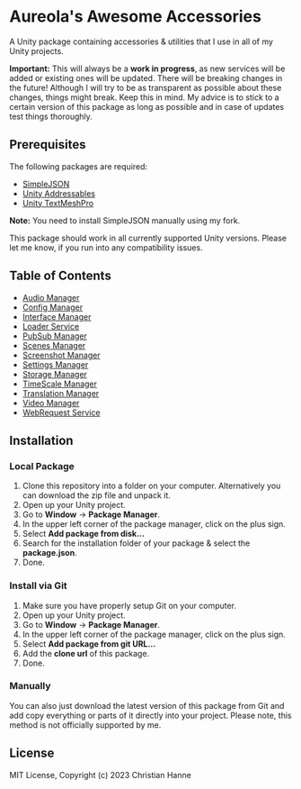 # Aureola's Awesome Accessories

A Unity package containing accessories &amp; utilities that I use in all of my Unity projects.

**Important:** This will always be a **work in progress**, as new services will be added or existing ones will be updated. There will be breaking changes in the future! Although I will try to be as transparent as possible about these changes, things might break. Keep this in mind. My advice is to stick to a certain version of this package as long as possible and in case of updates test things thoroughly.

## Prerequisites

The following packages are required:

- [SimpleJSON](https://github.com/christianhanne/SimpleJSON)
- [Unity Addressables](https://docs.unity3d.com/Manual/com.unity.addressables.html)
- [Unity TextMeshPro](https://docs.unity3d.com/Manual/com.unity.textmeshpro.html)

**Note:** You need to install SimpleJSON manually using my fork.

This package should work in all currently supported Unity versions. Please let me know, if you run into any compatibility issues.

## Table of Contents

- [Audio Manager](/Runtime/Audio/)
- [Config Manager](/Runtime/Config/)
- [Interface Manager](/Runtime/Interface/)
- [Loader Service](/Runtime/Loader/)
- [PubSub Manager](/Runtime/PubSub/)
- [Scenes Manager](/Runtime/Scenes/)
- [Screenshot Manager](/Runtime/Screenshot/)
- [Settings Manager](/Runtime/Settings/)
- [Storage Manager](/Runtime/Storage/)
- [TimeScale Manager](/Runtime/TimeScale/)
- [Translation Manager](/Runtime/Translation/)
- [Video Manager](/Runtime/Video/)
- [WebRequest Service](/Runtime/WebRequest/)

## Installation

### Local Package

1. Clone this repository into a folder on your computer. Alternatively you can download the zip file and unpack it.
2. Open up your Unity project.
3. Go to **Window** -> **Package Manager**.
4. In the upper left corner of the package manager, click on the plus sign.
5. Select **Add package from disk...**
6. Search for the installation folder of your package & select the **package.json**.
7. Done.

### Install via Git

1. Make sure you have properly setup Git on your computer.
2. Open up your Unity project.
3. Go to **Window** -> **Package Manager**.
4. In the upper left corner of the package manager, click on the plus sign.
5. Select **Add package from git URL...**
6. Add the **clone url** of this package.
7. Done.

### Manually

You can also just download the latest version of this package from Git and add copy everything or parts of it directly into your project. Please note, this method is not officially supported by me.

## License

MIT License, Copyright (c) 2023 Christian Hanne
